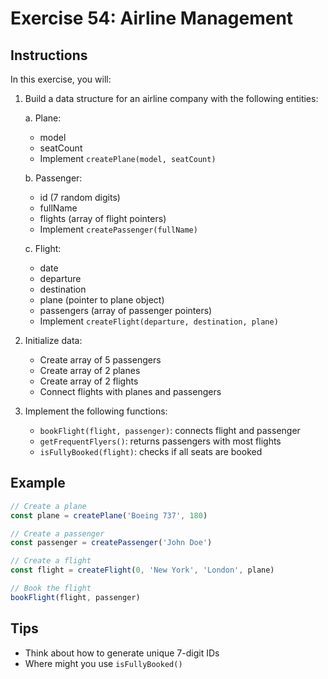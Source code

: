 # Exercise 54: Airline Management

## Instructions
In this exercise, you will:
1. Build a data structure for an airline company with the following entities:

   a. Plane:
   - model
   - seatCount
   - Implement `createPlane(model, seatCount)`

   b. Passenger:
   - id (7 random digits)
   - fullName
   - flights (array of flight pointers)
   - Implement `createPassenger(fullName)`

   c. Flight:
   - date
   - departure
   - destination
   - plane (pointer to plane object)
   - passengers (array of passenger pointers)
   - Implement `createFlight(departure, destination, plane)`

2. Initialize data:
   - Create array of 5 passengers
   - Create array of 2 planes
   - Create array of 2 flights
   - Connect flights with planes and passengers

3. Implement the following functions:
   - `bookFlight(flight, passenger)`: connects flight and passenger
   - `getFrequentFlyers()`: returns passengers with most flights
   - `isFullyBooked(flight)`: checks if all seats are booked

## Example
```javascript
// Create a plane
const plane = createPlane('Boeing 737', 180)

// Create a passenger
const passenger = createPassenger('John Doe')

// Create a flight
const flight = createFlight(0, 'New York', 'London', plane)

// Book the flight
bookFlight(flight, passenger)
```

## Tips
- Think about how to generate unique 7-digit IDs
- Where might you use `isFullyBooked()`